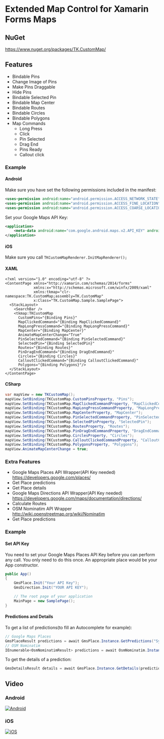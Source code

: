 # Extended Map Control for Xamarin Forms Maps

## NuGet

https://www.nuget.org/packages/TK.CustomMap/

## Features

* Bindable Pins
 * Change Image of Pins
 * Make Pins Draggable
 * Hide Pins
* Bindable Selected Pin
* Bindable Map Center
* Bindable Routes
* Bindable Circles
* Bindable Polygons
* Map Commands
  * Long Press
  * Click
  * Pin Selected
  * Drag End
  * Pins Ready
  * Callout click

### Example

#### Android

Make sure you have set the following permissions included in the manifest:

```XML
<uses-permission android:name="android.permission.ACCESS_NETWORK_STATE" />
<uses-permission android:name="android.permission.ACCESS_FINE_LOCATION" />
<uses-permission android:name="android.permission.ACCESS_COARSE_LOCATION" />
```

Set your Google Maps API Key:
```XML
<application>
	<meta-data android:name="com.google.android.maps.v2.API_KEY" android:value="YOUR API KEY" />
</application>
```

#### iOS

Make sure you call ```TKCustomMapRenderer.InitMapRenderer();```

#### XAML

```XAML
<?xml version="1.0" encoding="utf-8" ?>
<ContentPage xmlns="http://xamarin.com/schemas/2014/forms"
             xmlns:x="http://schemas.microsoft.com/winfx/2009/xaml"
             xmlns:tkmap="clr-namespace:TK.CustomMap;assembly=TK.CustomMap"
             x:Class="TK.CustomMap.Sample.SamplePage">
  <StackLayout>
    <SearchBar />
    <tkmap:TKCustomMap 
      CustomPins="{Binding Pins}" 
      MapClickedCommand="{Binding MapClickedCommand}" 
      MapLongPressCommand="{Binding MapLongPressCommand}" 
      MapCenter="{Binding MapCenter}" 
      AnimateMapCenterChange="True"
      PinSelectedCommand="{Binding PinSelectedCommand}"
      SelectedPin="{Binding SelectedPin}"
      Routes="{Binding Routes}"
      PinDragEndCommand="{Binding DragEndCommand}"
      Circles="{Binding Circles}"
      CalloutClickedCommand="{Binding CalloutClickedCommand}"
      Polygons="{Binding Polygons}"/> 
  </StackLayout>
</ContentPage>
```

#### CSharp

```C#
var mapView = new TKCustomMap();
mapView.SetBinding(TKCustomMap.CustomPinsProperty, "Pins");
mapView.SetBinding(TKCustomMap.MapClickedCommandProperty, "MapClickedCommand");
mapView.SetBinding(TKCustomMap.MapLongPressCommandProperty, "MapLongPressCommand");
mapView.SetBinding(TKCustomMap.MapCenterProperty, "MapCenter");
mapView.SetBinding(TKCustomMap.PinSelectedCommandProperty, "PinSelectedCommand");
mapView.SetBinding(TKCustomMap.SelectedPinProperty, "SelectedPin");
mapView.SetBinding(TKCustomMap.RoutesProperty, "Routes");
mapView.SetBinding(TKCustomMap.PinDragEndCommandProperty, "DragEndCommand");
mapView.SetBinding(TKCustomMap.CirclesProperty, "Circles");
mapView.SetBinding(TKCustomMap.CalloutClickedCommandProperty, "CalloutClickedCommand");
mapView.SetBinding(TKCustomMap.PolygonsProperty, "Polygons");
mapView.AnimateMapCenterChange = true;
```

### Extra Features

* Google Maps Places API Wrapper(API Key needed) https://developers.google.com/places/
 * Get Place predictions
 * Get Place details
* Google Maps Directions API Wrapper(API Key needed) https://developers.google.com/maps/documentation/directions/
 * Calculate Routes
* OSM Nominatim API Wrapper http://wiki.openstreetmap.org/wiki/Nominatim
 * Get Place predictions

### Example

#### Set API Key

You need to set your Google Maps Places API Key before you can perform any call. You only need to do this once. An appropriate place would be your App constructor.

```C#
public App()
{
    GmsPlace.Init("Your API Key");
    GmsDirection.Init("YOUR API KEY");

    // The root page of your application
    MainPage = new SamplePage();
}
```

#### Predictions and Details

To get a list of predictions(to fill an Autocomplete for example):

```C#
// Google Maps Places
GmsPlaceResult predictions = await GmsPlace.Instance.GetPredictions("Sydney");
// OSM Nominatim
IEnumerable<OsmNominatimResult> predictions = await OsmNominatim.Instance.GetPredictions("Sydney");
```

To get the details of a prediction:

```C#
GmsDetailsResult details = await GmsPlace.Instance.GetDetails(predictions.Predictions[0].PlaceId);
```

## Video

### Android

[![Android](http://i.imgur.com/HDrntbk.png)](http://youtu.be/r2Sm6F15nMU "Android")

### iOS

[![iOS](http://i.imgur.com/q8uuh7q.png)](https://youtu.be/J7Ud6JHmWUM "iOS")

